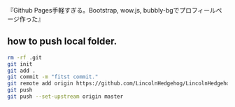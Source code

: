 『Github Pages手軽すぎる。Bootstrap, wow.js, bubbly-bgでプロフィールページ作った』

## how to push local folder.

```sh:localhommi.sh
rm -rf .git
git init
git add .
git commit -m "fitst commit."
git remote add origin https://github.com/LincolnHedgehog/LincolnHedgehog.github.io.git
git push
git push --set-upstream origin master
```
